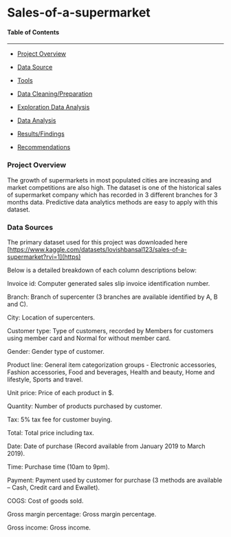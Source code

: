 # Sales-of-a-supermarket


#### Table of Contents
---------------------

-  [Project Overview](#Project_Overview)

-  [Data Source](#Data_Source)

-  [Tools](#Tools)

-  [Data Cleaning/Preparation](#Data_Cleaning/Preparation)

-  [Exploration Data Analysis](#Exploration_Data_Analysis)

-  [Data Analysis](#Data_Analysis)

-  [Results/Findings](#Results/Findings)

-  [Recommendations](#Recommendations)


### Project Overview

The growth of supermarkets in most populated cities are increasing and market competitions are also high. The dataset is one of the historical sales of supermarket company which has recorded in 3 different branches for 3 months data. Predictive data analytics methods are easy to apply with this dataset.



### Data Sources
The primary dataset used for this project was downloaded here [https://www.kaggle.com/datasets/lovishbansal123/sales-of-a-supermarket?rvi=1](https)

Below is a detailed breakdown of each column descriptions below:

Invoice id: Computer generated sales slip invoice identification number.

Branch: Branch of supercenter (3 branches are available identified by A, B and C).

City: Location of supercenters.

Customer type: Type of customers, recorded by Members for customers using member card and Normal for without member card.

Gender: Gender type of customer.

Product line: General item categorization groups - Electronic accessories, Fashion accessories, Food and beverages, Health and beauty, Home and lifestyle, Sports and travel.

Unit price: Price of each product in $.

Quantity: Number of products purchased by customer.

Tax: 5% tax fee for customer buying.

Total: Total price including tax.

Date: Date of purchase (Record available from January 2019 to March 2019).

Time: Purchase time (10am to 9pm).

Payment: Payment used by customer for purchase (3 methods are available – Cash, Credit card and Ewallet).

COGS: Cost of goods sold.

Gross margin percentage: Gross margin percentage.

Gross income: Gross income.

